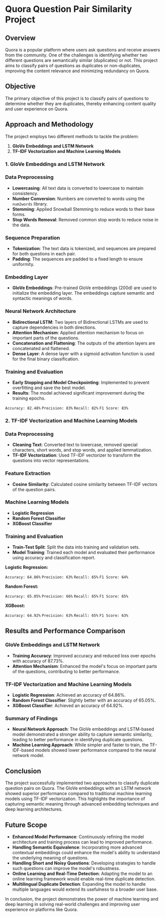 # Quora Question Pair Similarity Project

## Overview

Quora is a popular platform where users ask questions and receive answers from the community. One of the challenges is identifying whether two different questions are semantically similar (duplicates) or not. This project aims to classify pairs of questions as duplicates or non-duplicates, improving the content relevance and minimizing redundancy on Quora.

## Objective

The primary objective of this project is to classify pairs of questions to determine whether they are duplicates, thereby enhancing content quality and user experience on Quora.

## Approach and Methodology

The project employs two different methods to tackle the problem:

1. **GloVe Embeddings and LSTM Network**
2. **TF-IDF Vectorization and Machine Learning Models**

### 1. GloVe Embeddings and LSTM Network

### Data Preprocessing

- **Lowercasing**: All text data is converted to lowercase to maintain consistency.
- **Number Conversion**: Numbers are converted to words using the `num2words` library.
- **Stemming**: Applied Snowball Stemming to reduce words to their base forms.
- **Stop Words Removal**: Removed common stop words to reduce noise in the data.

### Sequence Preparation

- **Tokenization**: The text data is tokenized, and sequences are prepared for both questions in each pair.
- **Padding**: The sequences are padded to a fixed length to ensure uniformity.

### Embedding Layer

- **GloVe Embeddings**: Pre-trained GloVe embeddings (200d) are used to initialize the embedding layer. The embeddings capture semantic and syntactic meanings of words.

### Neural Network Architecture

- **Bidirectional LSTM**: Two layers of Bidirectional LSTMs are used to capture dependencies in both directions.
- **Attention Mechanism**: Applied attention mechanism to focus on important parts of the questions.
- **Concatenation and Flattening**: The outputs of the attention layers are concatenated and flattened.
- **Dense Layer**: A dense layer with a sigmoid activation function is used for the final binary classification.

### Training and Evaluation

- **Early Stopping and Model Checkpointing**: Implemented to prevent overfitting and save the best model.
- **Results**: The model achieved significant improvement during the training epochs.

`Accuracy: 82.48%`
`Precision: 83%`
`Recall: 82%`
`F1 Score: 83%`

### 2. TF-IDF Vectorization and Machine Learning Models

### Data Preprocessing

- **Cleaning Text**: Converted text to lowercase, removed special characters, short words, and stop words, and applied lemmatization.
- **TF-IDF Vectorization**: Used TF-IDF vectorizer to transform the questions into vector representations.

### Feature Extraction

- **Cosine Similarity**: Calculated cosine similarity between TF-IDF vectors of the question pairs.

### Machine Learning Models

- **Logistic Regression**
- **Random Forest Classifier**
- **XGBoost Classifier**

### Training and Evaluation

- **Train-Test Split**: Split the data into training and validation sets.
- **Model Training**: Trained each model and evaluated their performance using accuracy and classification report.

 **Logistic Regression:**

`Accuracy: 64.86%`
`Precision: 63%`
`Recall: 65%`
`F1 Score: 64%`

**Random Forest:**

`Accuracy: 65.05%`
`Precision: 66%`
`Recall: 65%`
`F1 Score: 65%`

**XGBoost:**

`Accuracy: 64.92%`
`Precision: 63%`
`Recall: 65%`
`F1 Score: 63%`

## Results and Performance Comparison

### GloVe Embeddings and LSTM Network

- **Training Accuracy**: Improved accuracy and reduced loss over epochs with accuracy of 87.73%.
- **Attention Mechanism**: Enhanced the model's focus on important parts of the questions, contributing to better performance.

### TF-IDF Vectorization and Machine Learning Models

- **Logistic Regression**: Achieved an accuracy of 64.86%.
- **Random Forest Classifier**: Slightly better with an accuracy of 65.05%.
- **XGBoost Classifier**: Achieved an accuracy of 64.92%.

### Summary of Findings

- **Neural Network Approach**: The GloVe embeddings and LSTM-based model demonstrated a stronger ability to capture semantic similarity, leading to better performance in identifying duplicate questions.
- **Machine Learning Approach**: While simpler and faster to train, the TF-IDF-based models showed lower performance compared to the neural network model.

## Conclusion

The project successfully implemented two approaches to classify duplicate question pairs on Quora. The GloVe embeddings with an LSTM network showed superior performance compared to traditional machine learning models using TF-IDF vectorization. This highlights the importance of capturing semantic meaning through advanced embedding techniques and deep learning architectures.

## Future Scope

- **Enhanced Model Performance**: Continuously refining the model architecture and training process can lead to improved performance.
- **Handling Semantic Equivalence**: Incorporating more advanced contextual embeddings could enhance the model's ability to understand the underlying meaning of questions.
- **Handling Short and Noisy Questions**: Developing strategies to handle such questions can improve the model's robustness.
- **Online Learning and Real-Time Detection**: Adapting the model to an online learning framework would enable real-time duplicate detection.
- **Multilingual Duplicate Detection**: Expanding the model to handle multiple languages would extend its usefulness to a broader user base.

In conclusion, the project demonstrates the power of machine learning and deep learning in solving real-world challenges and improving user experience on platforms like Quora.

